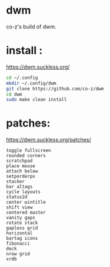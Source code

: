 
# dwm
co-z's build of dwm.

# install :
https://dwm.suckless.org/
```bash
cd ~/.config
mkdir ~/.config/dwm
git clone https://github.com/co-z/dwm
cd dwm
sudo make clean install
```
# patches:
https://dwm.suckless.org/patches/
```
toggle fullscreen
rounded corners
scratchpad
place mouse
attach below 
setporderpx
stacker
bar altags
cycle layouts
status2d
center wintitle
shift view
centered master
vanity gaps
rotate stack
gapless grid
horizontal
bartag icons
fibonacci
deck
nrow grid
xrdb
```
